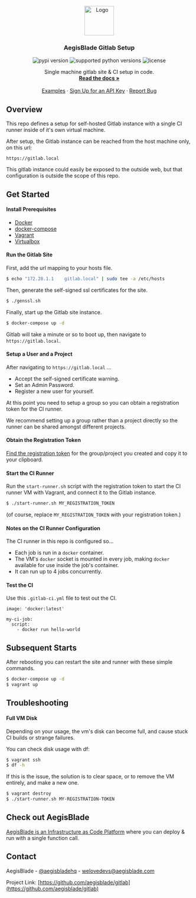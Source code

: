<p align="center">
  <a href="https://www.aegisblade.com">
    <img src="https://www.aegisblade.com/images/BigCloud.png" alt="Logo" width="80">
  </a>

  <h3 align="center">AegisBlade Gitlab Setup</h3>

  <p align="center">
    <img src="https://img.shields.io/pypi/v/aegisblade" alt="pypi version" />
    <img src="https://img.shields.io/pypi/pyversions/aegisblade" alt="supported python versions" />
    <img src="https://img.shields.io/github/license/aegisblade/aegis-python" alt="license">
  </p>

  <p align="center">
    Single machine gitlab site & CI setup in code.
    <br />
    <a href="https://www.aegisblade.com/docs"><strong>Read the docs »</strong></a>
    <br />
    <br />
    <a href="https://www.github.com/aegisblade/examples">Examples</a>
    ·
    <a href="https://www.aegisblade.com/account/register">Sign Up for an API Key</a>
    ·
    <a href="https://github.com/aegisblade/gitlab/issues">Report Bug</a>
  </p>
</p>

## Overview

This repo defines a setup for self-hosted Gitlab instance with a single CI runner inside of it's own virtual machine.

After setup, the Gitlab instance can be reached from the host machine only, on this url:
```
https://gitlab.local
```

This gitlab instance could easily be exposed to the outside web, but that configuration is outside the scope of this repo.

## Get Started

#### Install Prerequisites

 - [Docker](https://docs.docker.com/install/)
 - [docker-compose](https://docs.docker.com/compose/install/)
 - [Vagrant](https://www.vagrantup.com/docs/installation/)
 - [Virtualbox](https://www.virtualbox.org/wiki/Downloads)

#### Run the Gitlab Site
First, add the url mapping to your hosts file.

```bash
$ echo "172.28.1.1    gitlab.local" | sudo tee -a /etc/hosts
```

Then, generate the self-signed ssl certificates for the site.
```bash
$ ./genssl.sh
```

Finally, start up the Gitlab site instance.

```bash
$ docker-compose up -d
```

Gitlab will take a minute or so to boot up, then navigate to `https://gitlab.local`.

#### Setup a User and a Project

After navigating to `https://gitlab.local` ...

 - Accept the self-signed certificate warning.
 - Set an Admin Password.
 - Register a new user for yourself.

At this point you need to setup a group so you can obtain a registration token for the CI runner.

We recommend setting up a group rather than a project directly so the runner can be shared amongst different projects.

#### Obtain the Registration Token

[Find the registration token](https://docs.gitlab.com/ee/ci/runners/) for the group/project you created and copy it to your clipboard.

#### Start the CI Runner

Run the `start-runner.sh` script with the registration token to start the CI runner VM with Vagrant, and connect it to the Gitlab instance.

```bash
$ ./start-runner.sh MY_REGISTRATION_TOKEN
```

(of course, replace `MY_REGISTRATION_TOKEN` with your registration token.)

#### Notes on the CI Runner Configuration

The CI runner in this repo is configured so...

 - Each job is run in a `docker` container.
 - The VM's `docker` socket is mounted in every job, making `docker` available for use inside the job's container.
 - It can run up to 4 jobs concurrently.

#### Test the CI

Use this `.gitlab-ci.yml` file to test out the CI.

```
image: 'docker:latest'

my-ci-job:
  script:
    - docker run hello-world
```

## Subsequent Starts

After rebooting you can restart the site and runner with these simple commands.

```bash
$ docker-compose up -d
$ vagrant up
```

## Troubleshooting

#### Full VM Disk
Depending on your usage, the vm's disk can become full, and cause stuck CI builds or strange failures.

You can check disk usage with df:
```bash
$ vagrant ssh
$ df -h
```

If this is the issue, the solution is to clear space, or to remove the VM entirely, and make a new one.

```bash
$ vagrant destroy
$ ./start-runner.sh MY-REGISTRATION-TOKEN
```

## Check out AegisBlade

[AegisBlade is an Infrastructure as Code Platform](https://www.aegisblade.com) where you can deploy & run with a single function call.

## Contact

AegisBlade - [@aegisbladehq](https://twitter.com/aegisbladehq) - welovedevs@aegisblade.com

Project Link: [https://github.com/aegisblade/gitlab](https://github.com/aegisblade/gitlab)




